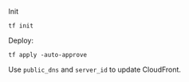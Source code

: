 Init 

```
tf init
```

Deploy:

```
tf apply -auto-approve
````

Use `public_dns` and `server_id` to update CloudFront.